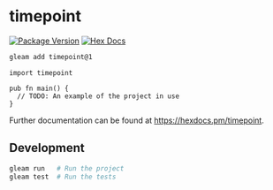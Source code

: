 # timepoint

[![Package Version](https://img.shields.io/hexpm/v/timepoint)](https://hex.pm/packages/timepoint)
[![Hex Docs](https://img.shields.io/badge/hex-docs-ffaff3)](https://hexdocs.pm/timepoint/)

```sh
gleam add timepoint@1
```
```gleam
import timepoint

pub fn main() {
  // TODO: An example of the project in use
}
```

Further documentation can be found at <https://hexdocs.pm/timepoint>.

## Development

```sh
gleam run   # Run the project
gleam test  # Run the tests
```
